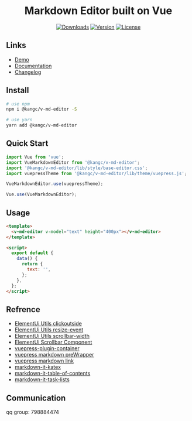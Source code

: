 <h1 align="center">Markdown Editor built on Vue</h1>

<p align="center">
  <a href="https://npmcharts.com/compare/@kangc/v-md-editor?minimal=true"><img src="https://img.shields.io/npm/dm/@kangc/v-md-editor.svg?sanitize=true" alt="Downloads"></a>
  <a href="https://www.npmjs.com/package/@kangc/v-md-editor"><img src="https://img.shields.io/npm/v/@kangc/v-md-editor.svg?sanitize=true" alt="Version"></a>
  <a href="https://www.npmjs.com/package/@kangc/v-md-editor"><img src="https://img.shields.io/npm/l/@kangc/v-md-editor.svg?sanitize=true" alt="License"></a>
</p>

## Links

- [Demo](https://code-farmer-i.github.io/vue-markdown-editor/examples/base-editor.html)
- [Documentation](https://code-farmer-i.github.io/vue-markdown-editor/)
- [Changelog](https://code-farmer-i.github.io/vue-markdown-editor/changelog.html)

## Install

```bash
# use npm
npm i @kangc/v-md-editor -S

# use yarn
yarn add @kangc/v-md-editor
```

## Quick Start

```js
import Vue from 'vue';
import VueMarkdownEditor from '@kangc/v-md-editor';
import '@kangc/v-md-editor/lib/style/base-editor.css';
import vuepressTheme from '@kangc/v-md-editor/lib/theme/vuepress.js';

VueMarkdownEditor.use(vuepressTheme);

Vue.use(VueMarkdownEditor);
```

## Usage

```html
<template>
  <v-md-editor v-model="text" height="400px"></v-md-editor>
</template>

<script>
  export default {
    data() {
      return {
        text: '',
      };
    },
  };
</script>
```

## Refrence

- [ElementUi Utils clickoutside](https://github.com/ElemeFE/element/blob/dev/src/utils/clickoutside.js)
- [ElementUi Utils resize-event](https://github.com/ElemeFE/element/blob/dev/src/utils/resize-event.js)
- [ElementUi Utils scrollbar-width](https://github.com/ElemeFE/element/blob/dev/src/utils/scrollbar-width.js)
- [ElementUi Scrollbar Component](https://github.com/ElemeFE/element/tree/dev/packages/scrollbar)
- [vuepress-plugin-container](https://github.com/vuepress/vuepress-community/blob/master/packages/vuepress-plugin-container/src/markdown-it-container.ts)
- [vuepress markdown preWrapper](https://github.com/vuejs/vuepress/blob/master/packages/%40vuepress/markdown/lib/preWrapper.js)
- [vuepress markdown link](https://github.com/vuejs/vuepress/blob/master/packages/%40vuepress/markdown/lib/link.js)
- [markdown-it-katex](https://github.com/waylonflinn/markdown-it-katex/blob/master/index.js)
- [markdown-it-table-of-contents](https://github.com/Oktavilla/markdown-it-table-of-contents/blob/master/index.js)
- [markdown-it-task-lists](https://github.com/revin/markdown-it-task-lists/blob/master/index.js)

## Communication

qq group: 798884474
